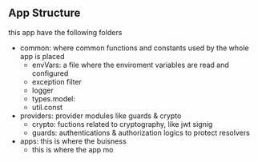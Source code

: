 ## App Structure

this app have the following folders

- common: where common functions and constants used by the whole app is placed
  - envVars: a file where the enviroment variables are read and configured
  - exception filter
  - logger
  - types.model:
  - util.const
- providers: provider modules like guards & crypto
  - crypto: fuctions related to cryptography, like jwt signig
  - guards: authentications & authorization logics to protect resolvers
- apps: this is where the buisness
  - this is where the app mo
